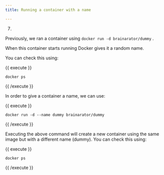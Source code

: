 ```yaml
---
title: Running a container with a name

---
```

7.

Previously, we ran a container using `docker run -d brainarator/dummy` .

When this container starts running Docker gives it a random name.

You can check this using:

{{ execute }}
```
docker ps
```
{{ /execute }}

In order to give a container a name, we can use:

{{ execute }}
```
docker run -d --name dummy brainarator/dummy
```
{{ /execute }}

Executing the above command will create a new container using the same image but with a different name (dummy). You can check this using:

{{ execute }}
```
docker ps
```
{{ /execute }}